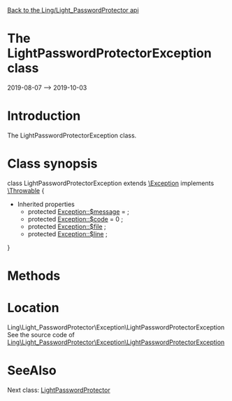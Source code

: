 [Back to the Ling/Light_PasswordProtector api](https://github.com/lingtalfi/Light_PasswordProtector/blob/master/doc/api/Ling/Light_PasswordProtector.md)



The LightPasswordProtectorException class
================
2019-08-07 --> 2019-10-03






Introduction
============

The LightPasswordProtectorException class.



Class synopsis
==============


class <span class="pl-k">LightPasswordProtectorException</span> extends [\Exception](http://php.net/manual/en/class.exception.php) implements [\Throwable](http://php.net/manual/en/class.throwable.php) {

- Inherited properties
    - protected  [Exception::$message](#property-message) =  ;
    - protected  [Exception::$code](#property-code) = 0 ;
    - protected  [Exception::$file](#property-file) ;
    - protected  [Exception::$line](#property-line) ;

}






Methods
==============






Location
=============
Ling\Light_PasswordProtector\Exception\LightPasswordProtectorException<br>
See the source code of [Ling\Light_PasswordProtector\Exception\LightPasswordProtectorException](https://github.com/lingtalfi/Light_PasswordProtector/blob/master/Exception/LightPasswordProtectorException.php)



SeeAlso
==============
Next class: [LightPasswordProtector](https://github.com/lingtalfi/Light_PasswordProtector/blob/master/doc/api/Ling/Light_PasswordProtector/Service/LightPasswordProtector.md)<br>
